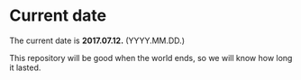 # Current date

The current date is **2017.07.12.** (YYYY.MM.DD.)

This repository will be good when the world ends, so we will know how long it lasted.